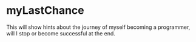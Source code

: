 # myLastChance
This will show hints about the journey of myself becoming a programmer, will I stop or become successful at the end.
